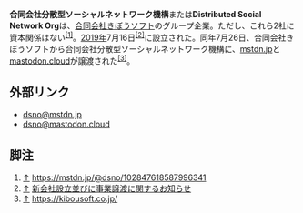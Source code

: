 <div>

**合同会社分散型ソーシャルネットワーク機構**または**Distributed Social Network Org**は、[合同会社きぼうソフト](/%E5%90%88%E5%90%8C%E4%BC%9A%E7%A4%BE%E3%81%8D%E3%81%BC%E3%81%86%E3%82%BD%E3%83%95%E3%83%88 "合同会社きぼうソフト")のグループ企業。ただし、これら2社に資本関係はない<sup>[\[1\]](#cite_note-1)</sup>。[2019年](/2019%E5%B9%B4 "2019年")7月16日<sup>[\[2\]](#cite_note-2)</sup>に設立された。同年7月26日、合同会社きぼうソフトから合同会社分散型ソーシャルネットワーク機構に、[mstdn.jp](/Mstdn.jp "Mstdn.jp")と[mastodon.cloud](/Mastodon.cloud "Mastodon.cloud")が譲渡された<sup>[\[3\]](#cite_note-3)</sup>。

## 外部リンク

-   <a href="https://mstdn.jp/@dsno" rel="nofollow">dsno@mstdn.jp</a>
-   <a href="https://mastodon.cloud/@dsno" rel="nofollow">dsno@mastodon.cloud</a>

## 脚注

<div>

1.  [↑](#cite_ref-1) <a href="https://mstdn.jp/@dsno/102847618587996341" rel="nofollow">https://mstdn.jp/@dsno/102847618587996341</a>
2.  [↑](#cite_ref-2) <a href="https://mstdn.jp/@kibousoft/102450998495777677" rel="nofollow">新会社設立並びに事業譲渡に関するお知らせ</a>
3.  [↑](#cite_ref-3) <a href="https://kibousoft.co.jp/" rel="nofollow">https://kibousoft.co.jp/</a>

</div>

</div>
